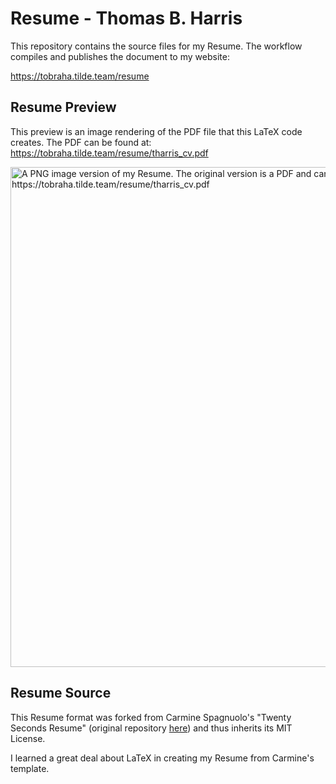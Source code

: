 # Resume - Thomas B. Harris

This repository contains the source files for my Resume. The workflow compiles
and publishes the document to my website:

https://tobraha.tilde.team/resume

## Resume Preview

This preview is an image rendering of the PDF file that this LaTeX code creates. The PDF can be found at: https://tobraha.tilde.team/resume/tharris_cv.pdf

<img src='https://tobraha.tilde.team/resume/tharris_cv.png' alt='A PNG image version of my Resume. The original version is a PDF and can be found at the following URL: https://tobraha.tilde.team/resume/tharris_cv.pdf' width="800">

## Resume Source

This Resume format was forked from Carmine Spagnuolo's "Twenty Seconds Resume"
(original repository [here](https://github.com/spagnuolocarmine/TwentySecondsCurriculumVitae-LaTex))
and thus inherits its MIT License.

I learned a great deal about LaTeX in creating my Resume from Carmine's template.
